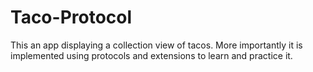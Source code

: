 # Taco-Protocol

This an app displaying a collection view of tacos. More importantly it is implemented using protocols and extensions to learn and practice it. 

